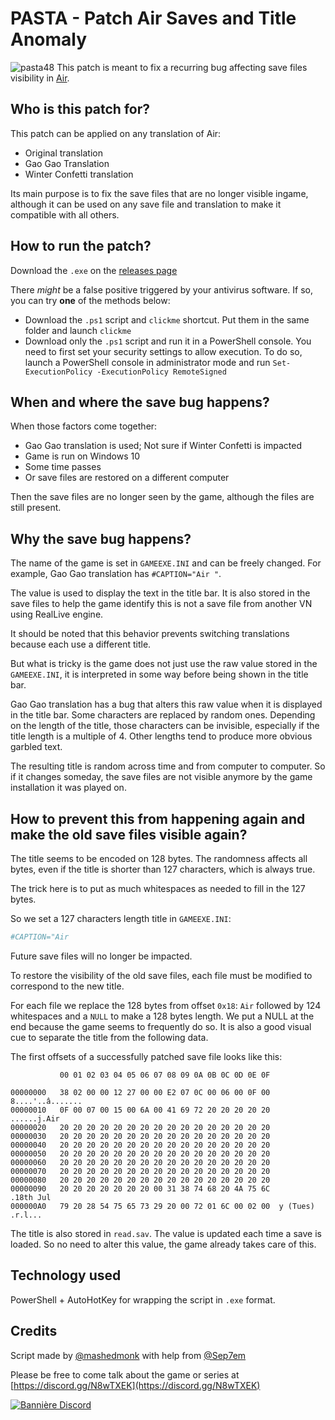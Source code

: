 # PASTA - Patch Air Saves and Title Anomaly

![pasta48](https://user-images.githubusercontent.com/79142547/108626949-2a8e2b80-7453-11eb-8124-89a4f9c7d1cf.png) This patch is meant to fix a recurring bug affecting save files visibility in [Air](https://en.wikipedia.org/wiki/Air_(video_game)).

## Who is this patch for?

This patch can be applied on any translation of Air:

- Original translation
- Gao Gao Translation
- Winter Confetti translation

Its main purpose is to fix the save files that are no longer visible ingame, although it can be used on any save file and translation to make it compatible with all others.

## How to run the patch?

Download the `.exe` on the [releases page](https://github.com/mashedmonk/pasta/releases/)

There *might* be a false positive triggered by your antivirus software.
If so, you can try **one** of the methods below:

- Download the `.ps1` script and `clickme` shortcut. Put them in the same folder and launch `clickme`
- Download only the `.ps1` script and run it in a PowerShell console. You need to first set your security settings to allow execution. To do so, launch a PowerShell console in administrator mode and run `Set-ExecutionPolicy -ExecutionPolicy RemoteSigned`

## When and where the save bug happens?

When those factors come together:

- Gao Gao translation is used; Not sure if Winter Confetti is impacted
- Game is run on Windows 10
- Some time passes
- Or save files are restored on a different computer

Then the save files are no longer seen by the game, although the files are still present.

## Why the save bug happens?

The name of the game is set in `GAMEEXE.INI` and can be freely changed.
For example, Gao Gao translation has `#CAPTION="Air "`.

The value is used to display the text in the title bar.
It is also stored in the save files to help the game identify this is not a save file from another VN using RealLive engine.

It should be noted that this behavior prevents switching translations because each use a different title.

But what is tricky is the game does not just use the raw value stored in the `GAMEEXE.INI`, it is interpreted in some way before being shown in the title bar.

Gao Gao translation has a bug that alters this raw value when it is displayed in the title bar. Some characters are replaced by random ones. Depending on the length of the title, those characters can be invisible, especially if the title length is a multiple of 4. Other lengths tend to produce more obvious garbled text.

The resulting title is random across time and from computer to computer. So if it changes someday, the save files are not visible anymore by the game installation it was played on.

## How to prevent this from happening again and make the old save files visible again?

The title seems to be encoded on 128 bytes.
The randomness affects all bytes, even if the title is shorter than 127 characters, which is always true.

The trick here is to put as much whitespaces as needed to fill in the 127 bytes.

So we set a 127 characters length title in `GAMEEXE.INI`:

```ini
#CAPTION="Air                                                                                                                            "
```

Future save files will no longer be impacted.

To restore the visibility of the old save files, each file must be modified to correspond to the new title.

For each file we replace the 128 bytes from offset `0x18`: `Air` followed by 124 whitespaces and a `NULL` to make a 128 bytes length.
We put a NULL at the end because the game seems to frequently do so. It is also a good visual cue to separate the title from the following data.

The first offsets of a successfully patched save file looks like this:

```
           00 01 02 03 04 05 06 07 08 09 0A 0B 0C 0D 0E 0F

00000000   38 02 00 00 12 27 00 00 E2 07 0C 00 06 00 0F 00  8....'..â.......
00000010   0F 00 07 00 15 00 6A 00 41 69 72 20 20 20 20 20  ......j.Air
00000020   20 20 20 20 20 20 20 20 20 20 20 20 20 20 20 20
00000030   20 20 20 20 20 20 20 20 20 20 20 20 20 20 20 20
00000040   20 20 20 20 20 20 20 20 20 20 20 20 20 20 20 20
00000050   20 20 20 20 20 20 20 20 20 20 20 20 20 20 20 20
00000060   20 20 20 20 20 20 20 20 20 20 20 20 20 20 20 20
00000070   20 20 20 20 20 20 20 20 20 20 20 20 20 20 20 20
00000080   20 20 20 20 20 20 20 20 20 20 20 20 20 20 20 20
00000090   20 20 20 20 20 20 20 00 31 38 74 68 20 4A 75 6C         .18th Jul
000000A0   79 20 28 54 75 65 73 29 20 00 72 01 6C 00 02 00  y (Tues) .r.l...
```

The title is also stored in `read.sav`. The value is updated each time a save is loaded.
So no need to alter this value, the game already takes care of this.

## Technology used

PowerShell + AutoHotKey for wrapping the script in `.exe` format.

## Credits

Script made by [@mashedmonk](https://github.com/mashedmonk) with help from [@Sep7em](https://github.com/Sep7em)

Please be free to come talk about the game or series at [https://discord.gg/N8wTXEK](https://discord.gg/N8wTXEK)

<a href="https://discord.gg/N8wTXEK" target="_blank">
<img src="https://discordapp.com/api/guilds/474442450836914188/widget.png?style=banner3" alt="Bannière Discord"/>
</a>
